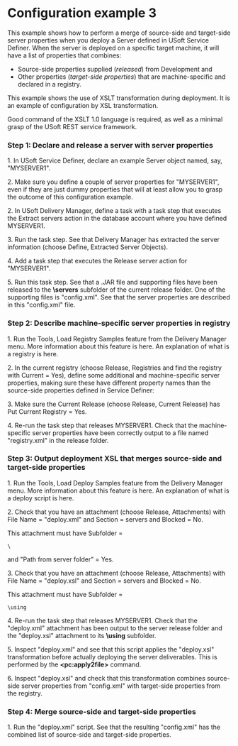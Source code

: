 # Configuration example 3

This example shows how to perform a merge of source-side and target-side server properties when you deploy a Server defined in USoft Service Definer. When the server is deployed on a specific target machine, it will have a list of properties that combines:

- Source-side properties supplied (*released*) from Development and
- Other properties (*target-side properties*) that are machine-specific and declared in a registry.

This example shows the use of XSLT transformation during deployment. It is an example of configuration by XSL transformation.

Good command of the XSLT 1.0 language is required, as well as a minimal grasp of the USoft REST service framework.

### Step 1: Declare and release a server with server properties

1. In USoft Service Definer, declare an example Server object named, say, "MYSERVER1".

2. Make sure you define a couple of server properties for "MYSERVER1", even if they are just dummy properties that will at least allow you to grasp the outcome of this configuration example.

2. In USoft Delivery Manager, define a task with a task step that executes the Extract servers action in the database account where you have defined MYSERVER1.

3. Run the task step. See that Delivery Manager has extracted the server information (choose Define, Extracted Server Objects).

4. Add a task step that executes the Release server action for "MYSERVER1".

5. Run this task step. See that a .JAR file and supporting files have been released to the **\\servers** subfolder of the current release folder. One of the supporting files is "config.xml". See that the server properties are described in this "config.xml" file.

### Step 2: Describe machine-specific server properties in registry

1. Run the Tools, Load Registry Samples feature from the Delivery Manager menu. More information about this feature is here. An explanation of what is a registry is here.

2. In the current registry (choose Release, Registries and find the registry with Current = Yes), define some additional and machine-specific server properties, making sure these have different property names than the source-side properties defined in Service Definer:

3. Make sure the Current Release (choose Release, Current Release) has Put Current Registry = Yes.

4. Re-run the task step that releases MYSERVER1. Check that the machine-specific server properties have been correctly output to a file named "registry.xml" in the release folder.

### Step 3: Output deployment XSL that merges source-side and target-side properties

1. Run the Tools, Load Deploy Samples feature from the Delivery Manager menu. More information about this feature is here. An explanation of what is a deploy script is here.

2. Check that you have an attachment (choose Release, Attachments) with File Name = "deploy.xml" and Section = servers and Blocked = No.

This attachment must have Subfolder =

```
\
```

and "Path from server folder" = Yes.

3. Check that you have an attachment (choose Release, Attachments) with File Name = "deploy.xsl" and Section = servers and Blocked = No.

This attachment must have Subfolder =

```
\using
```

4. Re-run the task step that releases MYSERVER1. Check that the "deploy.xml" attachment has been output to the server release folder and the "deploy.xsl" attachment to its **\\using** subfolder.

5. Inspect "deploy.xml" and see that this script applies the "deploy.xsl" transformation before actually deploying the server deliverables. This is performed by the **\<pc:apply2file>** command.

6. Inspect "deploy.xsl" and check that this transformation combines source-side server properties from "config.xml" with target-side properties from the registry.

### Step 4: Merge source-side and target-side properties

1. Run the "deploy.xml" script. See that the resulting "config.xml" has the combined list of source-side and target-side properties.

 

 

 

 

 